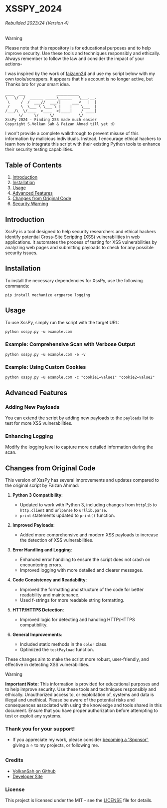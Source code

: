 # XSSPY_2024
###### Rebuilded 2023/24 (Version 4)
> [!WARNING]
>  Please note that this repository is for educational purposes and to help improve security. Use these tools and techniques responsibly and ethically. Always remember to follow the law and consider the impact of your actions-


I was inspired by the work of [faizann24](https://github.com/faizann24/XssPy) and use my script below with my own tools/scrappers. It appears that his account is no longer active, but Thanks bro for your smart idea.

```
____  ___              __________        
\   \/  /  ______ _____\______   \___.__.
 \     /  /  ___//  ___/|     ___<   |  |
 /     \  \___ \ \___ \ |    |    \___  |
/___/\  \/____  >____  >|____|    / ____|
      \/     \/     \/           \/     
XssPy 2024 - Finding XSS made much easier
Copyright S.Volkan Sah & Faizan Ahmad till yet :D
```

I won't provide a complete walkthrough to prevent misuse of this information by malicious individuals. Instead, I encourage ethical hackers to learn how to integrate this script with their existing Python tools to enhance their security testing capabilities.

## Table of Contents
1. [Introduction](#introduction)
2. [Installation](#installation)
3. [Usage](#usage)
4. [Advanced Features](#advanced-features)
5. [Changes from Original Code](#changes-from-original-code)
6. [Security Warning](#security-warning)

## Introduction
XssPy is a tool designed to help security researchers and ethical hackers identify potential Cross-Site Scripting (XSS) vulnerabilities in web applications. It automates the process of testing for XSS vulnerabilities by analyzing web pages and submitting payloads to check for any possible security issues.

## Installation
To install the necessary dependencies for XssPy, use the following commands:

```shell
pip install mechanize argparse logging
```

## Usage
To use XssPy, simply run the script with the target URL:

```shell
python xsspy.py -u example.com
```

### Example: Comprehensive Scan with Verbose Output
```shell
python xsspy.py -u example.com -e -v
```

### Example: Using Custom Cookies
```shell
python xsspy.py -u example.com -c "cookie1=value1" "cookie2=value2"
```

## Advanced Features
### Adding New Payloads
You can extend the script by adding new payloads to the `payloads` list to test for more XSS vulnerabilities.

### Enhancing Logging
Modify the logging level to capture more detailed information during the scan.

## Changes from Original Code
This version of XssPy has several improvements and updates compared to the original script by Faizan Ahmad:

1. **Python 3 Compatibility**:
   - Updated to work with Python 3, including changes from `httplib` to `http.client` and `urlparse` to `urllib.parse`.
   - `print` statements updated to `print()` function.

2. **Improved Payloads**:
   - Added more comprehensive and modern XSS payloads to increase the detection of XSS vulnerabilities.

3. **Error Handling and Logging**:
   - Enhanced error handling to ensure the script does not crash on encountering errors.
   - Improved logging with more detailed and clearer messages.

4. **Code Consistency and Readability**:
   - Improved the formatting and structure of the code for better readability and maintenance.
   - Used f-strings for more readable string formatting.

5. **HTTP/HTTPS Detection**:
   - Improved logic for detecting and handling HTTP/HTTPS compatibility.

6. **General Improvements**:
   - Included static methods in the `color` class.
   - Optimized the `testPayload` function.

These changes aim to make the script more robust, user-friendly, and effective in detecting XSS vulnerabilities.

> [!WARNING]
> **Important Note:** This information is provided for educational purposes and to help improve security. Use these tools and techniques responsibly and ethically. Unauthorized access to, or exploitation of, systems and data is illegal and unethical. Please be aware of the potential risks and consequences associated with using the knowledge and tools shared in this document. Ensure that you have proper authorization before attempting to test or exploit any systems.


### Thank you for your support!
- If you appreciate my work, please consider [becoming a 'Sponsor'](https://github.com/sponsors/volkansah), giving a :star: to my projects, or following me. 
### Credits
- [VolkanSah on Github](https://github.com/volkansah)
- [Developer Site](https://volkansah.github.io)

### License
This project is licensed under the MIT - see the [LICENSE](LICENSE) file for details.
